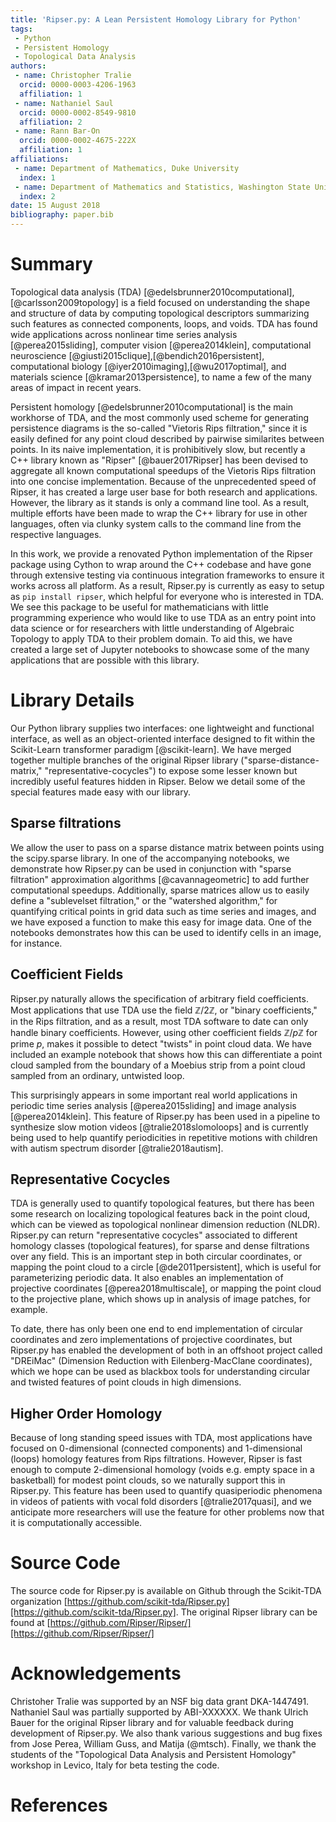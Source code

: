 ```yaml
---
title: 'Ripser.py: A Lean Persistent Homology Library for Python'
tags:
 - Python
 - Persistent Homology
 - Topological Data Analysis
authors:
 - name: Christopher Tralie
  orcid: 0000-0003-4206-1963
  affiliation: 1
 - name: Nathaniel Saul
  orcid: 0000-0002-8549-9810
  affiliation: 2
 - name: Rann Bar-On
  orcid: 0000-0002-4675-222X
  affiliation: 1
affiliations:
 - name: Department of Mathematics, Duke University
  index: 1
 - name: Department of Mathematics and Statistics, Washington State University
  index: 2
date: 15 August 2018
bibliography: paper.bib
---
```



<!---
- This paper was put together by following directions from https://joss.readthedocs.io/en/latest/submitting.html
TODO:

* Citations Other existing software packages, including julia Ripser wrapper?
* I think the opening description of TDA is a little myopic. We can spin it to a more general audience who don't understand by saying something like "understanding shape and structure within data". 
* I think the second paragraph of each feature section is largely unnecessary. Judging by other JoSS submissions, I think shorter is better. We should however incorporate lots of those details into the general documentation.
-->




# Summary
Topological data analysis (TDA) [@edelsbrunner2010computational],[@carlsson2009topology] is a field focused on understanding the shape and structure of data by computing topological descriptors summarizing such features as connected components, loops, and voids. TDA has found wide applications across nonlinear time series analysis [@perea2015sliding], computer vision [@perea2014klein], computational neuroscience [@giusti2015clique],[@bendich2016persistent], computational biology [@iyer2010imaging],[@wu2017optimal], and materials science [@kramar2013persistence], to name a few of the many areas of impact in recent years.

Persistent homology [@edelsbrunner2010computational] is the main workhorse of TDA, and the most commonly used scheme for generating persistence diagrams is the so-called "Vietoris Rips filtration," since it is easily defined for any point cloud described by pairwise similarites between points. In its naive implementation, it is prohibitively slow, but recently a C++ library known as "Ripser" [@bauer2017Ripser] has been devised to aggregate all known computational speedups of the Vietoris Rips filtration into one concise implementation. Because of the unprecedented speed of Ripser, it has created a large user base for both research and applications. However, the library as it stands is only a command line tool. As a result, multiple efforts have been made to wrap the C++ library for use in other languages, often via clunky system calls to the command line from the respective languages.

In this work, we provide a renovated Python implementation of the Ripser package using Cython to wrap around the C++ codebase and have gone through extensive testing via continuous integration frameworks to ensure it works across all platform. As a result, Ripser.py is currently as easy to setup as `pip install ripser`, which helpful for everyone who is interested in TDA. We see this package to be useful for mathematicians with little programming experience who would like to use TDA as an entry point into data science or for researchers with little understanding of Algebraic Topology to apply TDA to their problem domain.  To aid this, we have created a large set of Jupyter notebooks to showcase some of the many applications that are possible with this library.

# Library Details
Our Python library supplies two interfaces: one lightweight and functional interface, as well as an object-oriented interface designed to fit within the Scikit-Learn transformer paradigm [@scikit-learn]. We have merged together multiple branches of the original Ripser library ("sparse-distance-matrix," "representative-cocycles") to expose some lesser known but incredibly useful features hidden in Ripser.  Below we detail some of the special features made easy with our library.

## Sparse filtrations
We allow the user to pass on a sparse distance matrix between points using the scipy.sparse library. In one of the accompanying notebooks, we demonstrate how Ripser.py can be used in conjunction with "sparse filtration" approximation algorithms [@cavannageometric] to add further computational speedups.  Additionally, sparse matrices allow us to easily define a "sublevelset filtration," or the "watershed algorithm," for quantifying critical points in grid data such as time series and images, and we have exposed a function to make this easy for image data.  One of the notebooks demonstrates how this can be used to identify cells in an image, for instance.

## Coefficient Fields
Ripser.py naturally allows the specification of arbitrary field coefficients. Most applications that use TDA use the field $\mathbb{Z} / 2\mathbb{Z}$, or "binary coefficients," in the Rips filtration, and as a result, most TDA software to date can only handle binary coefficients.  However, using other coefficient fields $\mathbb{Z} / p\mathbb{Z}$ for prime $p$, makes it possible to detect "twists" in point cloud data.  We have included an example notebook that shows how this can differentiate a point cloud sampled from the boundary of a Moebius strip from a point cloud sampled from an ordinary, untwisted loop.

This surprisingly appears in some important real world applications in periodic time series analysis [@perea2015sliding] and image analysis [@perea2014klein]. This feature of Ripser.py has been used in a pipeline to synthesize slow motion videos [@tralie2018slomoloops] and is currently being used to help quantify periodicities in repetitive motions with children with autism spectrum disorder [@tralie2018autism].

## Representative Cocycles
TDA is generally used to quantify topological features, but there has been some research on localizing topological features back in the point cloud, which can be viewed as topological nonlinear dimension reduction (NLDR).  Ripser.py can return "representative cocycles" associated to different homology classes (topological features), for sparse and dense filtrations over any field.  This is an important step in both circular coordinates, or mapping the point cloud to a circle [@de2011persistent], which is useful for parameterizing periodic data.  It also enables an implementation of projective coordinates [@perea2018multiscale], or mapping the point cloud to the projective plane, which shows up in analysis of image patches, for example.  

To date, there has only been one end to end implementation of circular coordinates and zero implementations of projective coordinates, but Ripser.py has enabled the development of both in an offshoot project called "DREiMac" (Dimension Reduction with Eilenberg-MacClane coordinates), which we hope can be used as blackbox tools for understanding circular and twisted features of point clouds in high dimensions.

## Higher Order Homology
Because of long standing speed issues with TDA, most applications have focused on 0-dimensional (connected components) and 1-dimensional (loops) homology features from Rips filtrations.  However, Ripser is fast enough to compute 2-dimensional homology (voids e.g. empty space in a basketball) for modest point clouds, so we naturally support this in Ripser.py.  This feature has been used to quantify quasiperiodic phenomena in videos of patients with vocal fold disorders [@tralie2017quasi], and we anticipate more researchers will use the feature for other problems now that it is computationally accessible.


# Source Code
The source code for Ripser.py is available on Github through the Scikit-TDA organization [https://github.com/scikit-tda/Ripser.py][https://github.com/scikit-tda/Ripser.py].   The original Ripser library can be found at [https://github.com/Ripser/Ripser/][https://github.com/Ripser/Ripser/]


# Acknowledgements

Christoher Tralie was supported by an NSF big data grant DKA-1447491. Nathaniel Saul was partially supported by ABI-XXXXXX. We thank Ulrich Bauer for the original Ripser library and for valuable feedback during development of Ripser.py.  We also thank various suggestions and bug fixes from Jose Perea, William Guss, and Matija (@mtsch).  Finally, we thank the students of the "Topological Data Analysis and Persistent Homology" workshop in Levico, Italy for beta testing the code.

# References
